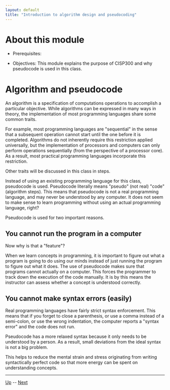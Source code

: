 ```yaml
---
layout: default
title: "Introduction to algorithm design and pseudocoding"
---
```


# About this module

-   Prerequisites:

-   Objectives: This module explains the purpose of CISP300 and why
    pseudocode is used in this class.

# Algorithm and pseudocode

An algorithm is a specification of computations operations to accomplish
a particular objective. While algorithms can be expressed in many ways
in theory, the implementation of most programming languages share some
common traits.

For example, most programming languages are "sequential" in the sense
that a subsequent operation cannot start until the one before it is
completed. Algorithms do not inherently require this restriction applied
universally, but the implementation of processors and computers can only
perform operations sequentially (from the perspective of a processor
core). As a result, most practical programming languages incorporate
this restriction.

Other traits will be discussed in this class in steps.

Instead of using an existing programming language for this class,
pseudocode is used. Pseudocode literally means "pseudo" (not real)
"code" (algorithm steps). This means that pseudocode is not a real
programming language, and may never be understood by any computer. It
does not seem to make sense to learn programming without using an actual
programming language, right?

Pseudocode is used for two important reasons.

## You cannot run the program in a computer

Now why is that a "feature"?

When we learn concepts in programming, it is important to figure out
what a program is going to do using our minds instead of just running
the program to figure out what it does. The use of pseudocode makes sure
that programs cannot actually on a computer. This forces the programmer
to track down the execution of the code manually. It is by this means
the instructor can assess whether a concept is understood correctly.

## You cannot make syntax errors (easily)

Real programming languages have fairly strict syntax enforcement. This
means that if you forget to close a parenthesis, or use a comma instead
of a semi-colon, or use the wrong indentation, the computer reports a
"syntax error" and the code does not run.

Pseudocode has a more relaxed syntax because it only needs to be
understood by a person. As a result, small deviations from the ideal
syntax is not a big problem.

This helps to reduce the mental strain and stress originating from
writing syntactically perfect code so that more energy can be spent on
understanding concepts.

<hr>

[Up](README.md) -- [Next](introToArrays.md)


